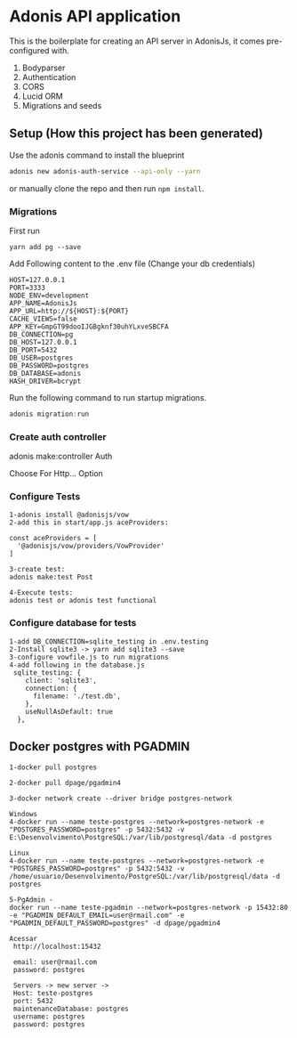 # Adonis API application

This is the boilerplate for creating an API server in AdonisJs, it comes pre-configured with.

1. Bodyparser
2. Authentication
3. CORS
4. Lucid ORM
5. Migrations and seeds

## Setup (How this project has been generated)

Use the adonis command to install the blueprint

```bash
adonis new adonis-auth-service --api-only --yarn
```

or manually clone the repo and then run `npm install`.


### Migrations
First run

```
yarn add pg --save
```

Add Following content to the .env file (Change your db credentials)
```
HOST=127.0.0.1
PORT=3333
NODE_ENV=development
APP_NAME=AdonisJs
APP_URL=http://${HOST}:${PORT}
CACHE_VIEWS=false
APP_KEY=GmpGT99dooIJGBgknf30uhYLxveSBCFA
DB_CONNECTION=pg
DB_HOST=127.0.0.1
DB_PORT=5432
DB_USER=postgres
DB_PASSWORD=postgres
DB_DATABASE=adonis
HASH_DRIVER=bcrypt
```

Run the following command to run startup migrations.

```js
adonis migration:run
```
### Create auth controller
adonis make:controller Auth

Choose For Http... Option

### Configure Tests
```
1-adonis install @adonisjs/vow
2-add this in start/app.js aceProviders: 

const aceProviders = [
  '@adonisjs/vow/providers/VowProvider'
] 

3-create test:
adonis make:test Post

4-Execute tests:
adonis test or adonis test functional

```
### Configure database for tests
```
1-add DB_CONNECTION=sqlite_testing in .env.testing
2-Install sqlite3 -> yarn add sqlite3 --save
3-configure vowfile.js to run migrations
4-add following in the database.js
 sqlite_testing: {
    client: 'sqlite3',
    connection: {
      filename: './test.db',
    },
    useNullAsDefault: true
  },
```

## Docker postgres with PGADMIN
```
1-docker pull postgres

2-docker pull dpage/pgadmin4

3-docker network create --driver bridge postgres-network

Windows
4-docker run --name teste-postgres --network=postgres-network -e "POSTGRES_PASSWORD=postgres" -p 5432:5432 -v E:\Desenvolvimento\PostgreSQL:/var/lib/postgresql/data -d postgres

Linux
4-docker run --name teste-postgres --network=postgres-network -e "POSTGRES_PASSWORD=postgres" -p 5432:5432 -v /home/usuario/Desenvolvimento/PostgreSQL:/var/lib/postgresql/data -d postgres

5-PgAdmin - 
docker run --name teste-pgadmin --network=postgres-network -p 15432:80 -e "PGADMIN_DEFAULT_EMAIL=user@rmail.com" -e "PGADMIN_DEFAULT_PASSWORD=postgres" -d dpage/pgadmin4

Acessar 
 http://localhost:15432

 email: user@rmail.com
 password: postgres

 Servers -> new server -> 
 Host: teste-postgres
 port: 5432
 maintenanceDatabase: postgres
 username: postgres
 password: postgres
 ```